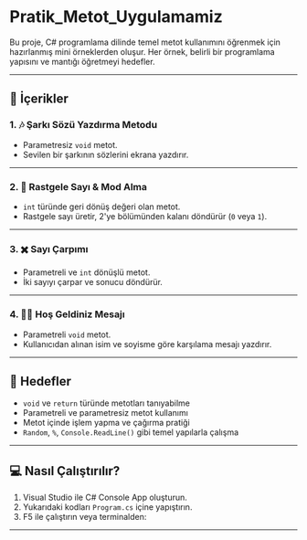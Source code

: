 # Pratik_Metot_Uygulamamiz

Bu proje, C# programlama dilinde temel metot kullanımını öğrenmek için hazırlanmış mini örneklerden oluşur. Her örnek, belirli bir programlama yapısını ve mantığı öğretmeyi hedefler.

---

## 📌 İçerikler

### 1. 🎶 Şarkı Sözü Yazdırma Metodu

* Parametresiz `void` metot.
* Sevilen bir şarkının sözlerini ekrana yazdırır.

---

### 2. 🔢 Rastgele Sayı & Mod Alma

* `int` türünde geri dönüş değeri olan metot.
* Rastgele sayı üretir, 2'ye bölümünden kalanı döndürür (`0` veya `1`).

---

### 3. ✖️ Sayı Çarpımı

* Parametreli ve `int` dönüşlü metot.
* İki sayıyı çarpar ve sonucu döndürür.

---

### 4. 🙋‍♂️ Hoş Geldiniz Mesajı

* Parametreli `void` metot.
* Kullanıcıdan alınan isim ve soyisme göre karşılama mesajı yazdırır.

---

## 🌟 Hedefler

* `void` ve `return` türünde metotları tanıyabilme
* Parametreli ve parametresiz metot kullanımı
* Metot içinde işlem yapma ve çağırma pratiği
* `Random`, `%`, `Console.ReadLine()` gibi temel yapılarla çalışma

---

## 💻 Nasıl Çalıştırılır?

1. Visual Studio ile C# Console App oluşturun.
2. Yukarıdaki kodları `Program.cs` içine yapıştırın.
3. F5 ile çalıştırın veya terminalden:

---
